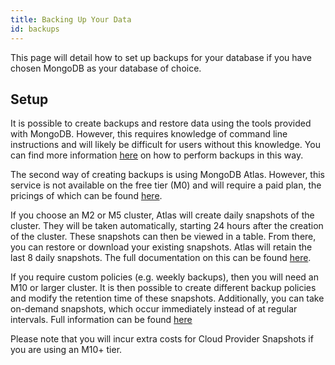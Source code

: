 ```yaml
---
title: Backing Up Your Data
id: backups
---
```

This page will detail how to set up backups for your database if you have chosen MongoDB as your database of choice.

## Setup
It is possible to create backups and restore data using the tools provided with MongoDB. However, this requires knowledge of command line instructions and will likely be difficult for users without this knowledge. You can find more information [here](https://docs.mongodb.com/manual/tutorial/backup-and-restore-tools/) on how to perform backups in this way.

The second way of creating backups is using MongoDB Atlas. However, this service is not available on the free tier (M0) and will require a paid plan, the pricings of which can be found [here](https://www.mongodb.com/cloud/atlas/pricing?tck=docs_atlas).

If you choose an M2 or M5 cluster, Atlas will create daily snapshots of the cluster. They will be taken automatically, starting 24 hours after the creation of the cluster. These snapshots can then be viewed in a table. From there, you can restore or download your existing snapshots. Atlas will retain the last 8 daily snapshots. The full documentation on this can be found [here](https://docs.atlas.mongodb.com/backup/m2-m5-snapshots/#m2-m5-snapshots).

If you require custom policies (e.g. weekly backups), then you will need an M10 or larger cluster. It is then possible to create different backup policies and modify the retention time of these snapshots. Additionally, you can take on-demand snapshots, which occur immediately instead of at regular intervals. Full information can be found [here](https://docs.atlas.mongodb.com/backup/cloud-provider-snapshots/)

Please note that you will incur extra costs for Cloud Provider Snapshots if you are using an M10+ tier.